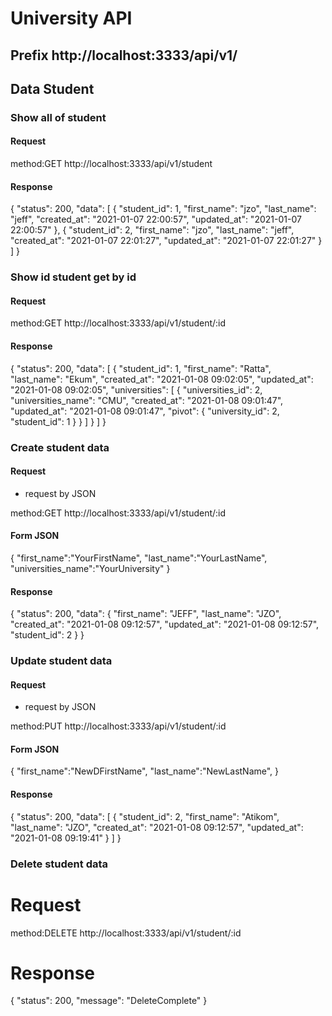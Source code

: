 # University API

## Prefix http://localhost:3333/api/v1/

## Data Student

### Show all of student

#### Request

method:GET http://localhost:3333/api/v1/student

#### Response

{
    "status": 200,
    "data": [
        {
            "student_id": 1,
            "first_name": "jzo",
            "last_name": "jeff",
            "created_at": "2021-01-07 22:00:57",
            "updated_at": "2021-01-07 22:00:57"
        },
        {
            "student_id": 2,
            "first_name": "jzo",
            "last_name": "jeff",
            "created_at": "2021-01-07 22:01:27",
            "updated_at": "2021-01-07 22:01:27"
        }
    ]
}

### Show id student get by id

#### Request 

method:GET http://localhost:3333/api/v1/student/:id

#### Response 

{
    "status": 200,
    "data": [
        {
            "student_id": 1,
            "first_name": "Ratta",
            "last_name": "Ekum",
            "created_at": "2021-01-08 09:02:05",
            "updated_at": "2021-01-08 09:02:05",
            "universities": [
                {
                    "universities_id": 2,
                    "universities_name": "CMU",
                    "created_at": "2021-01-08 09:01:47",
                    "updated_at": "2021-01-08 09:01:47",
                    "pivot": {
                        "university_id": 2,
                        "student_id": 1
                    }
                }
            ]
        }
    ]
}

### Create student data 

#### Request 

* request by JSON 

method:GET http://localhost:3333/api/v1/student/:id

#### Form JSON 

{
    "first_name":"YourFirstName",
    "last_name":"YourLastName",
    "universities_name":"YourUniversity"
}

#### Response

{
    "status": 200,
    "data": {
        "first_name": "JEFF",
        "last_name": "JZO",
        "created_at": "2021-01-08 09:12:57",
        "updated_at": "2021-01-08 09:12:57",
        "student_id": 2
    }
}

### Update student data 

#### Request

* request by JSON

method:PUT http://localhost:3333/api/v1/student/:id 

#### Form JSON 

{
    "first_name":"NewDFirstName",
    "last_name":"NewLastName",
}

#### Response 

{
    "status": 200,
    "data": [
        {
            "student_id": 2,
            "first_name": "Atikom",
            "last_name": "JZO",
            "created_at": "2021-01-08 09:12:57",
            "updated_at": "2021-01-08 09:19:41"
        }
    ]
}

### Delete student data 

# Request

method:DELETE http://localhost:3333/api/v1/student/:id 

# Response 

{
    "status": 200,
    "message": "DeleteComplete"
}

